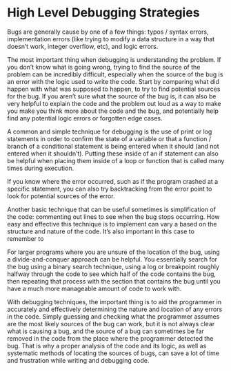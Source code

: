 # High Level Debugging Strategies

Bugs are generally cause by one of a few things: typos / syntax errors, implementation errors (like trying to modify a data structure in a way that doesn’t work, integer overflow, etc), and logic errors. 

The most important thing when debugging is understanding the problem. If you don’t know what is going wrong, trying to find the source of the problem can be incredibly difficult, especially when the source of the bug is an error with the logic used to write the code. Start by comparing what did happen with what was supposed to happen, to try to find potential sources for the bug. If you aren’t sure what the source of the bug is, it can also be very helpful to explain the code and the problem out loud as a way to make you make you think more about the code and the bug, and potentially help find any potential logic errors or forgotten edge cases.

A common and simple technique for debugging is the use of print or log statements in order to confirm the state of a variable or that a function / branch of a conditional statement is being entered when it should (and not entered when it shouldn’t). Putting these inside of an if statement can also be helpful when placing them inside of a loop or function that is called many times during execution.

If you know where the error occurred, such as if the program crashed at a specific statement, you can also try backtracking from the error point to look for potential sources of the error.

Another basic technique that can be useful sometimes is simplification of the code: commenting out lines to see when the bug stops occurring. How easy and effective this technique is to implement can vary a based on the structure and nature of the code. It’s also important in this case to remember to 

For larger programs where you are unsure of the location of the bug, using a divide-and-conquer approach can be helpful. You essentially search for the bug using a binary search technique, using a log or breakpoint roughly halfway through the code to see which half of the code contains the bug, then repeating that process with the section that contains the bug until you have a much more manageable amount of code to work with.

With debugging techniques, the important thing is to aid the programmer in accurately and effectively determining the nature and location of any errors in the code. Simply guessing and checking what the programmer assumes are the most likely sources of the bug can work, but it is not always clear what is causing a bug, and the source of a bug can sometimes be far removed in the code from the place where the programmer detected the bug. That is why a proper analysis of the code and its logic, as well as systematic methods of locating the sources of bugs, can save a lot of time and frustration while writing and debugging code. 